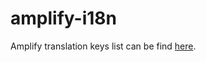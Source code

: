 # amplify-i18n

Amplify translation keys list can be find [here](https://github.com/aws-amplify/amplify-js/blob/main/packages/amplify-ui-components/src/common/Translations.ts).
